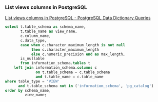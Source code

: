 ###  List views columns in PostgreSQL


[List views columns in PostgreSQL - PostgreSQL Data Dictionary Queries](https://dataedo.com/kb/query/postgresql/list-views-columns "List views columns in PostgreSQL - PostgreSQL Data Dictionary Queries")


 

```SQL
select t.table_schema as schema_name,
       t.table_name as view_name,
       c.column_name,
       c.data_type,
       case when c.character_maximum_length is not null
            then c.character_maximum_length
            else c.numeric_precision end as max_length,
       is_nullable
       from information_schema.tables t
    left join information_schema.columns c 
              on t.table_schema = c.table_schema 
              and t.table_name = c.table_name
where table_type = 'VIEW' 
      and t.table_schema not in ('information_schema', 'pg_catalog')
order by schema_name,
         view_name;
```
